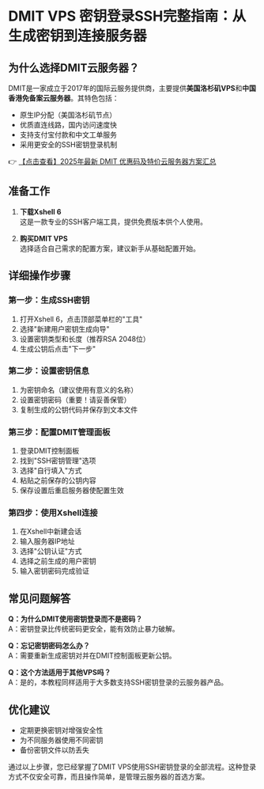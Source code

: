 # DMIT VPS 密钥登录SSH完整指南：从生成密钥到连接服务器

## 为什么选择DMIT云服务器？

DMIT是一家成立于2017年的国际云服务提供商，主要提供**美国洛杉矶VPS**和**中国香港免备案云服务器**。其特色包括：

- 原生IP分配（美国洛杉矶节点）
- 优质直连线路，国内访问速度快
- 支持支付宝付款和中文工单服务
- 采用更安全的SSH密钥登录机制

👉 [【点击查看】2025年最新 DMIT 优惠码及特价云服务器方案汇总](https://bit.ly/dmit_coupon)

## 准备工作

1. **下载Xshell 6**  
   这是一款专业的SSH客户端工具，提供免费版本供个人使用。

2. **购买DMIT VPS**  
   选择适合自己需求的配置方案，建议新手从基础配置开始。

## 详细操作步骤

### 第一步：生成SSH密钥

1. 打开Xshell 6，点击顶部菜单栏的"工具"
2. 选择"新建用户密钥生成向导"
3. 设置密钥类型和长度（推荐RSA 2048位）
4. 生成公钥后点击"下一步"

### 第二步：设置密钥信息

1. 为密钥命名（建议使用有意义的名称）
2. 设置密钥密码（重要！请妥善保管）
3. 复制生成的公钥代码并保存到文本文件

### 第三步：配置DMIT管理面板

1. 登录DMIT控制面板
2. 找到"SSH密钥管理"选项
3. 选择"自行填入"方式
4. 粘贴之前保存的公钥内容
5. 保存设置后重启服务器使配置生效

### 第四步：使用Xshell连接

1. 在Xshell中新建会话
2. 输入服务器IP地址
3. 选择"公钥认证"方式
4. 选择之前生成的用户密钥
5. 输入密钥密码完成验证

## 常见问题解答

**Q：为什么DMIT使用密钥登录而不是密码？**  
A：密钥登录比传统密码更安全，能有效防止暴力破解。

**Q：忘记密钥密码怎么办？**  
A：需要重新生成密钥对并在DMIT控制面板更新公钥。

**Q：这个方法适用于其他VPS吗？**  
A：是的，本教程同样适用于大多数支持SSH密钥登录的云服务器产品。

## 优化建议

- 定期更换密钥对增强安全性
- 为不同服务器使用不同密钥
- 备份密钥文件以防丢失

通过以上步骤，您已经掌握了DMIT VPS使用SSH密钥登录的全部流程。这种登录方式不仅安全可靠，而且操作简单，是管理云服务器的首选方案。